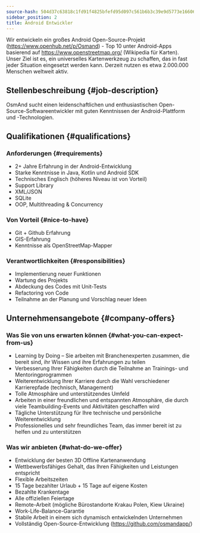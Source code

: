 ```yaml
---
source-hash: 504d37c63818c1fd91f4825bfefd95d097c561b6b3c39e9d5773e16606a55a9f
sidebar_position: 2
title: Android Entwickler
---
```


Wir entwickeln ein großes Android Open-Source-Projekt (https://www.openhub.net/p/Osmand) - Top 10 unter Android-Apps basierend auf https://www.openstreetmap.org/ (Wikipedia für Karten). Unser Ziel ist es, ein universelles Kartenwerkzeug zu schaffen, das in fast jeder Situation eingesetzt werden kann. Derzeit nutzen es etwa 2.000.000 Menschen weltweit aktiv.

## Stellenbeschreibung {#job-description}
OsmAnd sucht einen leidenschaftlichen und enthusiastischen Open-Source-Softwareentwickler mit guten Kenntnissen der Android-Plattform und -Technologien.

## Qualifikationen {#qualifications}

### Anforderungen {#requirements}
- 2+ Jahre Erfahrung in der Android-Entwicklung
- Starke Kenntnisse in Java, Kotlin und Android SDK
- Technisches Englisch (höheres Niveau ist von Vorteil)
- Support Library
- XML/JSON
- SQLite
- OOP, Multithreading & Concurrency

### Von Vorteil {#nice-to-have}
- Git + Github Erfahrung
- GIS-Erfahrung
- Kenntnisse als OpenStreetMap-Mapper

### Verantwortlichkeiten {#responsibilities}
- Implementierung neuer Funktionen
- Wartung des Projekts
- Abdeckung des Codes mit Unit-Tests
- Refactoring von Code
- Teilnahme an der Planung und Vorschlag neuer Ideen

## Unternehmensangebote {#company-offers}

### Was Sie von uns erwarten können {#what-you-can-expect-from-us}
- Learning by Doing – Sie arbeiten mit Branchenexperten zusammen, die bereit sind, ihr Wissen und ihre Erfahrungen zu teilen
- Verbesserung Ihrer Fähigkeiten durch die Teilnahme an Trainings- und Mentoringprogrammen
- Weiterentwicklung Ihrer Karriere durch die Wahl verschiedener Karrierepfade (technisch, Management)
- Tolle Atmosphäre und unterstützendes Umfeld
- Arbeiten in einer freundlichen und entspannten Atmosphäre, die durch viele Teambuilding-Events und Aktivitäten geschaffen wird
- Tägliche Unterstützung für Ihre technische und persönliche Weiterentwicklung
- Professionelles und sehr freundliches Team, das immer bereit ist zu helfen und zu unterstützen

### Was wir anbieten {#what-do-we-offer}
- Entwicklung der besten 3D Offline Kartenanwendung
- Wettbewerbsfähiges Gehalt, das Ihren Fähigkeiten und Leistungen entspricht
- Flexible Arbeitszeiten
- 15 Tage bezahlter Urlaub + 15 Tage auf eigene Kosten
- Bezahlte Krankentage
- Alle offiziellen Feiertage
- Remote-Arbeit (mögliche Bürostandorte Krakau Polen, Kiew Ukraine)
- Work-Life-Balance-Garantie
- Stabile Arbeit in einem sich dynamisch entwickelnden Unternehmen
- Vollständig Open-Source-Entwicklung (https://github.com/osmandapp/)